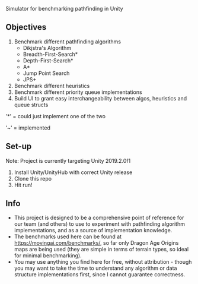 Simulator for benchmarking pathfinding in Unity

**Objectives**
--------------
1. Benchmark different pathfinding algorithms
   * Dikjstra's Algorithm
   * Breadth-First-Search*
   * Depth-First-Search*
   * A*
   * Jump Point Search
   * JPS+
2. Benchmark different heuristics
3. Benchmark different priority queue implementations
4. Build UI to grant easy interchangeability between algos, heuristics and queue structs

'*' = could just implement one of the two

'~' = implemented

**Set-up**
----------
Note: Project is currently targeting Unity 2019.2.0f1

1. Install Unity/UnityHub with correct Unity release
2. Clone this repo
3. Hit run!

**Info**
--------
* This project is designed to be a comprehensive point of reference for our team (and others) to use to experiment with pathfinding algorithm implementations, and as a source of implementation knowledge.
* The benchmarks used here can be found at https://movingai.com/benchmarks/, so far only Dragon Age Origins maps are being used (they are simple in terms of terrain types, so ideal for minimal benchmarking).
* You may use anything you find here for free, without attribution - though you may want to take the time to understand any algorithm or data structure implementations first, since I cannot guarantee correctness.